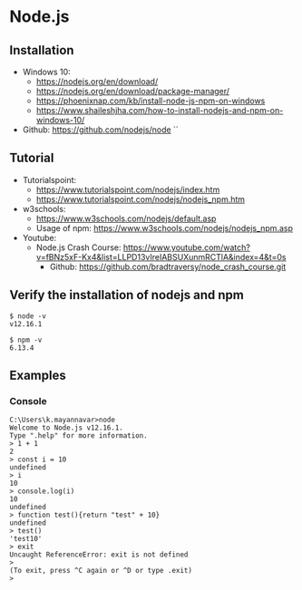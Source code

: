 # Node.js

## Installation
* Windows 10:
  * https://nodejs.org/en/download/
  * https://nodejs.org/en/download/package-manager/
  * https://phoenixnap.com/kb/install-node-js-npm-on-windows
  * https://www.shaileshjha.com/how-to-install-nodejs-and-npm-on-windows-10/
* Github: https://github.com/nodejs/node
``
## Tutorial
* Tutorialspoint:
  * https://www.tutorialspoint.com/nodejs/index.htm
  * https://www.tutorialspoint.com/nodejs/nodejs_npm.htm
* w3schools:
  * https://www.w3schools.com/nodejs/default.asp
  * Usage of npm: https://www.w3schools.com/nodejs/nodejs_npm.asp
* Youtube:
  * Node.js Crash Course: https://www.youtube.com/watch?v=fBNz5xF-Kx4&list=LLPD13vIreIABSUXunmRCTlA&index=4&t=0s
    * Github: https://github.com/bradtraversy/node_crash_course.git
## Verify the installation of nodejs and npm

```console
$ node -v
v12.16.1
```
```console
$ npm -v
6.13.4
```

## Examples

### Console
```console
C:\Users\k.mayannavar>node
Welcome to Node.js v12.16.1.
Type ".help" for more information.
> 1 + 1
2
> const i = 10
undefined
> i
10
> console.log(i)
10
undefined
> function test(){return "test" + 10}
undefined
> test()
'test10'
> exit
Uncaught ReferenceError: exit is not defined
>
(To exit, press ^C again or ^D or type .exit)
>
```

